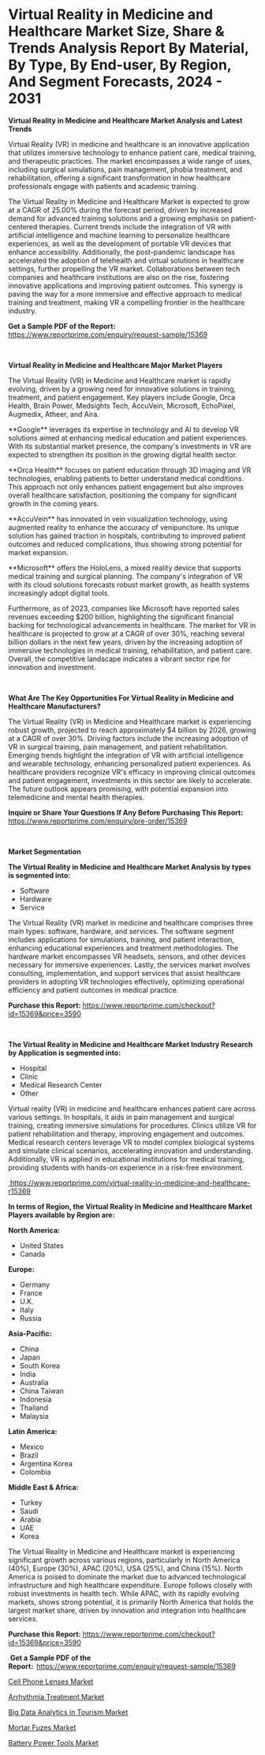 <p><h1>Virtual Reality in Medicine and Healthcare Market Size, Share & Trends Analysis Report By Material, By Type, By End-user, By Region, And Segment Forecasts, 2024 - 2031</h1></p><p><strong>Virtual Reality in Medicine and Healthcare Market Analysis and Latest Trends</strong></p>
<p><p>Virtual Reality (VR) in medicine and healthcare is an innovative application that utilizes immersive technology to enhance patient care, medical training, and therapeutic practices. The market encompasses a wide range of uses, including surgical simulations, pain management, phobia treatment, and rehabilitation, offering a significant transformation in how healthcare professionals engage with patients and academic training.</p><p>The Virtual Reality in Medicine and Healthcare Market is expected to grow at a CAGR of 25.00% during the forecast period, driven by increased demand for advanced training solutions and a growing emphasis on patient-centered therapies. Current trends include the integration of VR with artificial intelligence and machine learning to personalize healthcare experiences, as well as the development of portable VR devices that enhance accessibility. Additionally, the post-pandemic landscape has accelerated the adoption of telehealth and virtual solutions in healthcare settings, further propelling the VR market. Collaborations between tech companies and healthcare institutions are also on the rise, fostering innovative applications and improving patient outcomes. This synergy is paving the way for a more immersive and effective approach to medical training and treatment, making VR a compelling frontier in the healthcare industry.</p></p>
<p><strong>Get a Sample PDF of the Report:&nbsp;</strong> <a href="https://www.reportprime.com/enquiry/request-sample/15369?utm_campaign=84&utm_medium=2&utm_source=Github&utm_content=ia&utm_term=29112024&utm_id=virtual-reality-in-medicine-and-healthcare">https://www.reportprime.com/enquiry/request-sample/15369</a></p>
<p>&nbsp;</p>
<p><strong>Virtual Reality in Medicine and Healthcare Major Market Players</strong></p>
<p><p>The Virtual Reality (VR) in Medicine and Healthcare market is rapidly evolving, driven by a growing need for innovative solutions in training, treatment, and patient engagement. Key players include Google, Orca Health, Brain Power, Medsights Tech, AccuVein, Microsoft, EchoPixel, Augmedix, Atheer, and Aira.</p><p>**Google** leverages its expertise in technology and AI to develop VR solutions aimed at enhancing medical education and patient experiences. With its substantial market presence, the company's investments in VR are expected to strengthen its position in the growing digital health sector.</p><p>**Orca Health** focuses on patient education through 3D imaging and VR technologies, enabling patients to better understand medical conditions. This approach not only enhances patient engagement but also improves overall healthcare satisfaction, positioning the company for significant growth in the coming years.</p><p>**AccuVein** has innovated in vein visualization technology, using augmented reality to enhance the accuracy of venipuncture. Its unique solution has gained traction in hospitals, contributing to improved patient outcomes and reduced complications, thus showing strong potential for market expansion.</p><p>**Microsoft** offers the HoloLens, a mixed reality device that supports medical training and surgical planning. The company's integration of VR with its cloud solutions forecasts robust market growth, as health systems increasingly adopt digital tools.</p><p>Furthermore, as of 2023, companies like Microsoft have reported sales revenues exceeding $200 billion, highlighting the significant financial backing for technological advancements in healthcare. The market for VR in healthcare is projected to grow at a CAGR of over 30%, reaching several billion dollars in the next few years, driven by the increasing adoption of immersive technologies in medical training, rehabilitation, and patient care. Overall, the competitive landscape indicates a vibrant sector ripe for innovation and investment.</p></p>
<p>&nbsp;</p>
<p><strong>What Are The Key Opportunities For Virtual Reality in Medicine and Healthcare Manufacturers?</strong></p>
<p><p>The Virtual Reality (VR) in Medicine and Healthcare market is experiencing robust growth, projected to reach approximately $4 billion by 2026, growing at a CAGR of over 30%. Driving factors include the increasing adoption of VR in surgical training, pain management, and patient rehabilitation. Emerging trends highlight the integration of VR with artificial intelligence and wearable technology, enhancing personalized patient experiences. As healthcare providers recognize VR's efficacy in improving clinical outcomes and patient engagement, investments in this sector are likely to accelerate. The future outlook appears promising, with potential expansion into telemedicine and mental health therapies.</p></p>
<p><strong>Inquire or Share Your Questions If Any Before Purchasing This Report:</strong> <a href="https://www.reportprime.com/enquiry/pre-order/15369?utm_campaign=84&utm_medium=2&utm_source=Github&utm_content=ia&utm_term=29112024&utm_id=virtual-reality-in-medicine-and-healthcare">https://www.reportprime.com/enquiry/pre-order/15369</a></p>
<p>&nbsp;</p>
<p><strong>Market Segmentation</strong></p>
<p><strong>The Virtual Reality in Medicine and Healthcare Market Analysis by types is segmented into:</strong></p>
<p><ul><li>Software</li><li>Hardware</li><li>Service</li></ul></p>
<p><p>The Virtual Reality (VR) market in medicine and healthcare comprises three main types: software, hardware, and services. The software segment includes applications for simulations, training, and patient interaction, enhancing educational experiences and treatment methodologies. The hardware market encompasses VR headsets, sensors, and other devices necessary for immersive experiences. Lastly, the services market involves consulting, implementation, and support services that assist healthcare providers in adopting VR technologies effectively, optimizing operational efficiency and patient outcomes in medical practice.</p></p>
<p><strong>Purchase this Report:&nbsp;</strong><a href="https://www.reportprime.com/checkout?id=15369&price=3590&utm_campaign=84&utm_medium=2&utm_source=Github&utm_content=ia&utm_term=29112024&utm_id=virtual-reality-in-medicine-and-healthcare">https://www.reportprime.com/checkout?id=15369&price=3590</a></p>
<p>&nbsp;</p>
<p><strong>The Virtual Reality in Medicine and Healthcare Market Industry Research by Application is segmented into:</strong></p>
<p><ul><li>Hospital</li><li>Clinic</li><li>Medical Research Center</li><li>Other</li></ul></p>
<p><p>Virtual reality (VR) in medicine and healthcare enhances patient care across various settings. In hospitals, it aids in pain management and surgical training, creating immersive simulations for procedures. Clinics utilize VR for patient rehabilitation and therapy, improving engagement and outcomes. Medical research centers leverage VR to model complex biological systems and simulate clinical scenarios, accelerating innovation and understanding. Additionally, VR is applied in educational institutions for medical training, providing students with hands-on experience in a risk-free environment.</p></p>
<p><a href="https://www.reportprime.com/virtual-reality-in-medicine-and-healthcare-r15369?utm_campaign=84&utm_medium=2&utm_source=Github&utm_content=ia&utm_term=29112024&utm_id=virtual-reality-in-medicine-and-healthcare">&nbsp;https://www.reportprime.com/virtual-reality-in-medicine-and-healthcare-r15369</a></p>
<p><strong>In terms of Region, the Virtual Reality in Medicine and Healthcare Market Players available by Region are:</strong></p>
<p>
    <p> <strong> North America: </strong>
        <ul>
            <li>United States</li>
            <li>Canada</li>
        </ul>
        </p> 
    <p> <strong> Europe: </strong>
        <ul>
            <li>Germany</li>
            <li>France</li>
            <li>U.K.</li>
            <li>Italy</li>
            <li>Russia</li>
        </ul>
        </p> 
    <p> <strong> Asia-Pacific: </strong>
        <ul>
            <li>China</li>
            <li>Japan</li>
            <li>South Korea</li>
            <li>India</li>
            <li>Australia</li>
            <li>China Taiwan</li>
            <li>Indonesia</li>
            <li>Thailand</li>
            <li>Malaysia</li>
        </ul>
        </p> 
    <p> <strong> Latin America: </strong>
        <ul>
            <li>Mexico</li>
            <li>Brazil</li>
            <li>Argentina Korea</li>
            <li>Colombia</li>
        </ul>
        </p> 
    <p> <strong> Middle East & Africa: </strong>
        <ul>
            <li>Turkey</li>
            <li>Saudi</li>
            <li>Arabia</li>
            <li>UAE</li>
            <li>Korea</li>
        </ul>
    </p>
    </p>
<p><p>The Virtual Reality in Medicine and Healthcare market is experiencing significant growth across various regions, particularly in North America (40%), Europe (30%), APAC (20%), USA (25%), and China (15%). North America is poised to dominate the market due to advanced technological infrastructure and high healthcare expenditure. Europe follows closely with robust investments in health tech. While APAC, with its rapidly evolving markets, shows strong potential, it is primarily North America that holds the largest market share, driven by innovation and integration into healthcare services.</p></p>
<p><strong>Purchase this Report: </strong><a href="https://www.reportprime.com/checkout?id=15369&price=3590&utm_campaign=84&utm_medium=2&utm_source=Github&utm_content=ia&utm_term=29112024&utm_id=virtual-reality-in-medicine-and-healthcare">https://www.reportprime.com/checkout?id=15369&price=3590</a></p>
<p>&nbsp;<strong>Get a Sample PDF of the Report:&nbsp;&nbsp;</strong><a href="https://www.reportprime.com/enquiry/request-sample/15369?utm_campaign=84&utm_medium=2&utm_source=Github&utm_content=ia&utm_term=29112024&utm_id=virtual-reality-in-medicine-and-healthcare">https://www.reportprime.com/enquiry/request-sample/15369</a></p>
<p><strong></strong></p>
<p><p><a href="https://issuu.com/reportprime-2/docs/cell-phone-lenses-market-size-2030.pptx?utm_campaign=84&utm_medium=2&utm_source=Github&utm_content=ia&utm_term=29112024&utm_id=virtual-reality-in-medicine-and-healthcare">Cell Phone Lenses Market</a></p><p><a href="https://github.com/jontyhinseyxe/Market-Research-Report-List-1/blob/main/arrhythmia-treatment-market.md?utm_campaign=84&utm_medium=2&utm_source=Github&utm_content=ia&utm_term=29112024&utm_id=virtual-reality-in-medicine-and-healthcare">Arrhythmia Treatment Market</a></p><p><a href="https://github.com/AngelaWalsh696/Market-Research-Report-List-1/blob/main/big-data-analytics-in-tourism-market.md?utm_campaign=84&utm_medium=2&utm_source=Github&utm_content=ia&utm_term=29112024&utm_id=virtual-reality-in-medicine-and-healthcare">Big Data Analytics in Tourism Market</a></p><p><a href="https://www.linkedin.com/pulse/global-mortar-fuzes-industry-analysis-share-growth-trends-xhc2e?utm_campaign=84&utm_medium=2&utm_source=Github&utm_content=ia&utm_term=29112024&utm_id=virtual-reality-in-medicine-and-healthcare">Mortar Fuzes Market</a></p><p><a href="https://www.linkedin.com/pulse/decoding-battery-power-tools-industry-dynamics-strategic-f79we?utm_campaign=84&utm_medium=2&utm_source=Github&utm_content=ia&utm_term=29112024&utm_id=virtual-reality-in-medicine-and-healthcare">Battery Power Tools Market</a></p></p>